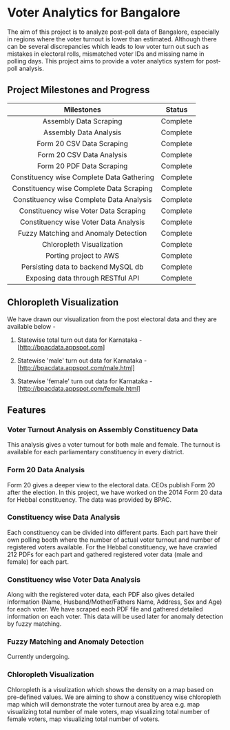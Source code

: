 Voter Analytics for Bangalore
=============================

The aim of this project is to analyze post-poll data of Bangalore, especially in regions where the voter turnout is lower than estimated. Although there can be several discrepancies which leads to low voter turn out such as mistakes in electoral rolls, mismatched voter IDs and missing name in polling days. This project aims to provide a voter analytics system for post-poll analysis.

Project Milestones and Progress
-------------------------------

| Milestones                                  | Status          |
| :-----------------------------------------: | :-------------: |
| Assembly Data Scraping                      | Complete        |
| Assembly Data Analysis                      | Complete        |
| Form 20 CSV Data Scraping                   | Complete        |
| Form 20 CSV Data Analysis                   | Complete        |
| Form 20 PDF Data Scraping                   | Complete        |
| Constituency wise Complete Data Gathering   | Complete        |
| Constituency wise Complete Data Scraping    | Complete        |
| Constituency wise Complete Data Analysis    | Complete        |
| Constituency wise Voter Data Scraping       | Complete        |
| Constituency wise Voter Data Analysis       | Complete        |
| Fuzzy Matching and Anomaly Detection        | Complete        |
| Chloropleth Visualization                   | Complete        |
| Porting project to AWS                      | Complete        |
| Persisting data to backend MySQL db         | Complete        |
| Exposing data through RESTful API           | Complete        |

## Chloropleth Visualization

We have drawn our visualization from the post electoral data and they are available below -

1. Statewise total turn out data for Karnataka - [http://bpacdata.appspot.com]

2. Statewise 'male' turn out data for Karnataka - [http://bpacdata.appspot.com/male.html]

3. Statewise 'female' turn out data for Karnataka - [http://bpacdata.appspot.com/female.html]

## Features

### Voter Turnout Analysis on Assembly Constituency Data

This analysis gives a voter turnout for both male and female. The turnout is available for each parliamentary constituency in every district.

### Form 20 Data Analysis

Form 20 gives a deeper view to the electoral data. CEOs publish Form 20 after the election. In this project, we have worked on the 2014 Form 20 data for Hebbal constituency. The data was provided by BPAC.

### Constituency wise Data Analysis

Each constituency can be divided into different parts. Each part have their own polling booth where the number of actual voter turnout and number of registered voters available. For the Hebbal constituency, we have crawled 212 PDFs for each part and gathered registered voter data (male and female) for each part.

### Constituency wise Voter Data Analysis

Along with the registered voter data, each PDF also gives detailed information (Name, Husband/Mother/Fathers Name, Address, Sex and Age) for each voter. We have scraped each PDF file and gathered detailed information on each voter. This data will be used later for anomaly detection by fuzzy matching.

### Fuzzy Matching and Anomaly Detection

Currently undergoing.

### Chloropleth Visualization

Chloropleth is a visulization which shows the density on a map based on pre-defined values. We are aiming to show a constituency wise chloropleth map which will demonstrate the voter turnout area by area e.g. map visualizing total number of male voters, map visualizing total number of female voters, map visualizing total number of voters.
